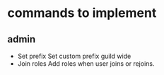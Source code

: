 # commands to implement

## admin

- Set prefix
  Set custom prefix guild wide
- Join roles
  Add roles when user joins or rejoins.
